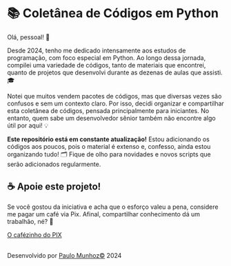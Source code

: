 <!DOCTYPE html>

<html lang="pt-br">
<head>
<meta charset="UTF-8">
<meta name="viewport" content="width=device-width, initial-scale=1.0">
</head>
<body>
<h1>📚 Coletânea de Códigos em Python</h1>
<p>
Olá, pessoal! 👋
</p>
<p>
Desde 2024, tenho me dedicado intensamente aos estudos de programação, com foco especial em Python.
Ao longo dessa jornada, compilei uma variedade de códigos, tanto de materiais que encontrei, quanto de projetos que desenvolvi
durante as dezenas de aulas que assisti. 🎓
</p>
<p>
Notei que muitos vendem pacotes de códigos, mas que diversas vezes são confusos e sem um contexto claro.
Por isso, decidi organizar e compartilhar esta coletânea de códigos, pensada principalmente para iniciantes.
No entanto, quem sabe um desenvolvedor sênior também não encontre algo útil por aqui! 💡
</p>
<p>
<strong>Este repositório está em constante atualização!</strong> Estou adicionando os códigos aos poucos, pois o material é extenso e,
confesso, ainda estou organizando tudo! 🗂️ Fique de olho para novidades e novos scripts que serão adicionados regularmente.
</p>
<h2>☕ Apoie este projeto!</h2>
<p>
Se você gostou da iniciativa e acha que o esforço valeu a pena, considere me pagar um café via Pix.
Afinal, compartilhar conhecimento dá um trabalhão, né? 🙏
</p>
<footer>
<p class="cafezinho">
<a href="https://nubank.com.br/cobrar/4dtz7/663387e0-56a7-4ce4-9184-1bc4617a075e" title="Se preferir pelo PIX!">O cafézinho do PIX</a>
</p>
<br>
<span class="copy">Desenvolvido por <a href="mailto:pauloavmunhoz@gmail.com?subject=Contato através GitHub">Paulo Munhoz&#0169;</a> 2024</span>
</footer>
</body>
</html>

